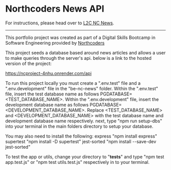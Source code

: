 # Northcoders News API

For instructions, please head over to [L2C NC News](https://l2c.northcoders.com/courses/be/nc-news).

---

This portfolio project was created as part of a Digital Skills Bootcamp in Software Engineering provided by [Northcoders](https://northcoders.com/)

This project seeds a database based around news articles and allows a user to make queries through the server's api.
below is a link to the hosted version of the project:

https://ncproject-4nhu.onrender.com/api

To run this project locally you must create a ".env.test" file and a ".env.development" file in the "be-nc-news" folder.
Within the ".env.test" file, insert the test database name as follows PGDATABASE=<TEST_DATABASE_NAME>.
Within the ".env.development" file, insert the development database name as follows PGDATABASE=<DEVELOPMENT_DATABASE_NAME>.
Replace <TEST_DATABASE_NAME> and <DEVELOPMENT_DATABASE_NAME> with the test database name and development database name respectively.
next, type "npm run setup-dbs" into your terminal in the main folders directory to setup your database.

You may also need to install the following:
express "npm install express"
supertest "npm install -D supertest"
jest-sorted "npm install --save-dev jest-sorted"

To test the app or utils, change your directory to "**tests**" and type "npm test app.test.js" or "npm test utils.test.js" respectively in to your terminal.
